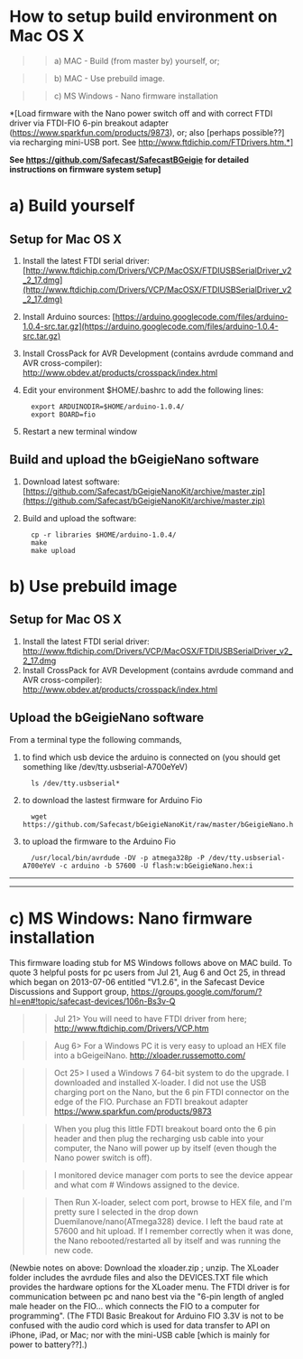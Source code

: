 # How to setup build environment on Mac OS X

>>a) MAC - Build (from master by) yourself, or;

>>b) MAC - Use prebuild image.

>>c) MS Windows - Nano firmware installation

*[Load firmware with the Nano power switch off and with correct FTDI driver via FTDI-FIO 6-pin breakout adapter (https://www.sparkfun.com/products/9873), or; also [perhaps possible??] via recharging mini-USB port. See http://www.ftdichip.com/FTDrivers.htm.*]

**See https://github.com/Safecast/SafecastBGeigie for detailed instructions on firmware system setup]**

# a) Build yourself
## Setup for Mac OS X

1. Install the latest FTDI serial driver: [http://www.ftdichip.com/Drivers/VCP/MacOSX/FTDIUSBSerialDriver_v2_2_17.dmg](http://www.ftdichip.com/Drivers/VCP/MacOSX/FTDIUSBSerialDriver_v2_2_17.dmg)
1. Install Arduino sources: [https://arduino.googlecode.com/files/arduino-1.0.4-src.tar.gz](https://arduino.googlecode.com/files/arduino-1.0.4-src.tar.gz)
1. Install CrossPack for AVR Development (contains avrdude command and AVR cross-compiler): http://www.obdev.at/products/crosspack/index.html
1. Edit your environment $HOME/.bashrc to add the following lines:

         export ARDUINODIR=$HOME/arduino-1.0.4/
         export BOARD=fio

1. Restart a new terminal window

## Build and upload the bGeigieNano software

1. Download latest software: [https://github.com/Safecast/bGeigieNanoKit/archive/master.zip](https://github.com/Safecast/bGeigieNanoKit/archive/master.zip)
1. Build and upload the software:

         cp -r libraries $HOME/arduino-1.0.4/
         make
         make upload

# b) Use prebuild image

## Setup for Mac OS X

1. Install the latest FTDI serial driver: http://www.ftdichip.com/Drivers/VCP/MacOSX/FTDIUSBSerialDriver_v2_2_17.dmg
1. Install CrossPack for AVR Development (contains avrdude command and AVR cross-compiler): http://www.obdev.at/products/crosspack/index.html

## Upload the bGeigieNano software

From a terminal type the following commands, 

1. to find which usb device the arduino is connected on (you should get something like /dev/tty.usbserial-A700eYeV)

         ls /dev/tty.usbserial*

1. to download the lastest firmware for Arduino Fio

         wget https://github.com/Safecast/bGeigieNanoKit/raw/master/bGeigieNano.hex

1. to upload the firmware to the Arduino Fio

         /usr/local/bin/avrdude -DV -p atmega328p -P /dev/tty.usbserial-A700eYeV -c arduino -b 57600 -U flash:w:bGeigieNano.hex:i
  
  
----
---- 
# c) MS Windows: Nano firmware installation
This firmware loading stub for MS Windows follows above on MAC build. To quote 3 helpful posts for pc users from Jul 21, Aug 6 and Oct 25, in thread which began on 2013-07-06 entitled "V1.2.6", in the Safecast Device Discussions and Support group, https://groups.google.com/forum/?hl=en#!topic/safecast-devices/106n-Bs3v-Q

>>Jul 21> You will need to have FTDI driver from here;
http://www.ftdichip.com/Drivers/VCP.htm

>>Aug 6> For a Windows PC it is very easy to upload an HEX file into a bGeigeiNano.
http://xloader.russemotto.com/

>>Oct 25> I used a Windows 7 64-bit system to do the upgrade. I downloaded and installed X-loader. I did not use the USB charging port on the Nano, but the 6 pin FTDI connector on the edge of the FIO. Purchase an FDTI breakout adapter https://www.sparkfun.com/products/9873      
 
>>When you plug this little FDTI breakout board onto the 6 pin header and then plug the recharging usb cable into your computer, the Nano will power up by itself (even though the Nano power switch is off).
 
>>I monitored device manager com ports to see the device appear and what com # Windows assigned to the device.
 
>>Then Run X-loader, select com port, browse to HEX file, and I'm pretty sure I selected in the drop down Duemilanove/nano(ATmega328) device.  I left the baud rate at 57600 and hit upload.   If I remember correctly when it was done, the Nano rebooted/restarted all by itself and was running the new code.

(Newbie notes on above: Download the xloader.zip ; unzip. The XLoader folder includes the avrdude files and also the DEVICES.TXT file which provides the hardware options for the XLoader menu. The FTDI driver is for communication between pc and nano best via the "6-pin length of angled male header on the FIO... which connects the FIO to a computer for programming". (The FTDI Basic Breakout for Arduino FIO 3.3V is not to be confused with the audio cord which is used for data transfer to API on iPhone, iPad, or Mac; nor with the mini-USB cable [which is mainly for power to battery??].)